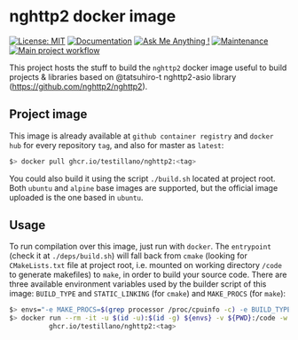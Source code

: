 # nghttp2 docker image

[![License: MIT](https://img.shields.io/badge/License-MIT-yellow.svg)](https://opensource.org/licenses/MIT)
[![Documentation](https://codedocs.xyz/testillano/nghttp2.svg)](https://codedocs.xyz/testillano/nghttp2/index.html)
[![Ask Me Anything !](https://img.shields.io/badge/Ask%20me-anything-1abc9c.svg)](https://github.com/testillano)
[![Maintenance](https://img.shields.io/badge/Maintained%3F-yes-green.svg)](https://github.com/testillano/nghttp2/graphs/commit-activity)
[![Main project workflow](https://github.com/testillano/nghttp2/actions/workflows/ci.yml/badge.svg)](https://github.com/testillano/nghttp2/actions/workflows/ci.yml)

This project hosts the stuff to build the `nghttp2` docker image useful to build projects & libraries based on @tatsuhiro-t nghttp2-asio library (https://github.com/nghttp2/nghttp2).

## Project image

This image is already available at `github container registry` and `docker hub` for every repository `tag`, and also for master as `latest`:

```bash
$> docker pull ghcr.io/testillano/nghttp2:<tag>
```

You could also build it using the script `./build.sh` located at project root.
Both `ubuntu` and `alpine` base images are supported, but the official image uploaded is the one based in `ubuntu`.

## Usage

To run compilation over this image, just run with `docker`. The `entrypoint` (check it at `./deps/build.sh`) will fall back from `cmake` (looking for `CMakeLists.txt` file at project root, i.e. mounted on working directory `/code` to generate makefiles) to `make`, in order to build your source code. There are three available environment variables used by the builder script of this image: `BUILD_TYPE` and `STATIC_LINKING` (for `cmake`) and `MAKE_PROCS` (for `make`):

```bash
$> envs="-e MAKE_PROCS=$(grep processor /proc/cpuinfo -c) -e BUILD_TYPE=Release -e STATIC_LINKING=TRUE"
$> docker run --rm -it -u $(id -u):$(id -g) ${envs} -v ${PWD}:/code -w /code \
          ghcr.io/testillano/nghttp2:<tag>
```

